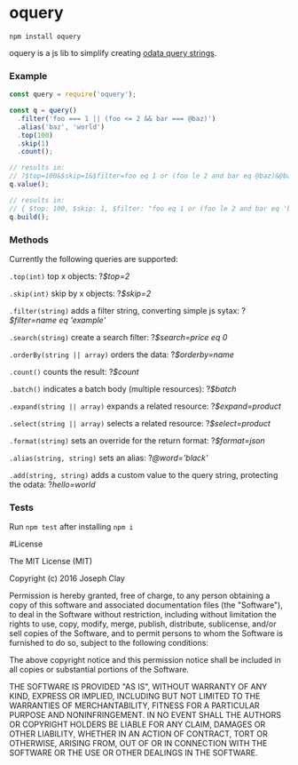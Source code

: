 # oquery

`npm install oquery`

oquery is a js lib to simplify creating [odata query strings][1].

[1]: http://docs.oasis-open.org/odata/odata/v4.0/odata-v4.0-part2-url-conventions.html

### Example

```js
const query = require('oquery');

const q = query()
  .filter('foo === 1 || (foo <= 2 && bar === @baz)')
  .alias('baz', 'world')
  .top(100)
  .skip(1)
  .count();

// results in:
// ?$top=100&$skip=1&$filter=foo eq 1 or (foo le 2 and bar eq @baz)&@baz='world'&$count
q.value();

// results in:
// { $top: 100, $skip: 1, $filter: "foo eq 1 or (foo le 2 and bar eq 'baz')", @baz: "world", $count: true }
q.build();
```

### Methods

Currently the following queries are supported:

`.top(int)`
top x objects: ?*$top=2*

`.skip(int)`
skip by x objects: ?*$skip=2*

`.filter(string)`
adds a filter string, converting simple js sytax: ?*$filter=name eq 'example'*

`.search(string)`
create a search filter: ?*$search=price eq 0*

`.orderBy(string || array)`
orders the data: ?*$orderby=name*

`.count()`
counts the result: ?*$count*

`.batch()`
indicates a batch body (multiple resources): ?*$batch*

`.expand(string || array)`
expands a related resource: ?*$expand=product*

`.select(string || array)`
selects a related resource: ?*$select=product*

`.format(string)`
sets an override for the return format: ?*$format=json*

`.alias(string, string)`
sets an alias: ?*@word='black'*

`.add(string, string)`
adds a custom value to the query string, protecting the odata: ?*hello=world*

### Tests

Run `npm test` after installing `npm i`

#License

The MIT License (MIT)

Copyright (c) 2016 Joseph Clay

Permission is hereby granted, free of charge, to any person obtaining a copy
of this software and associated documentation files (the "Software"), to deal
in the Software without restriction, including without limitation the rights
to use, copy, modify, merge, publish, distribute, sublicense, and/or sell
copies of the Software, and to permit persons to whom the Software is
furnished to do so, subject to the following conditions:

The above copyright notice and this permission notice shall be included in
all copies or substantial portions of the Software.

THE SOFTWARE IS PROVIDED "AS IS", WITHOUT WARRANTY OF ANY KIND, EXPRESS OR
IMPLIED, INCLUDING BUT NOT LIMITED TO THE WARRANTIES OF MERCHANTABILITY,
FITNESS FOR A PARTICULAR PURPOSE AND NONINFRINGEMENT.  IN NO EVENT SHALL THE
AUTHORS OR COPYRIGHT HOLDERS BE LIABLE FOR ANY CLAIM, DAMAGES OR OTHER
LIABILITY, WHETHER IN AN ACTION OF CONTRACT, TORT OR OTHERWISE, ARISING FROM,
OUT OF OR IN CONNECTION WITH THE SOFTWARE OR THE USE OR OTHER DEALINGS IN
THE SOFTWARE.
